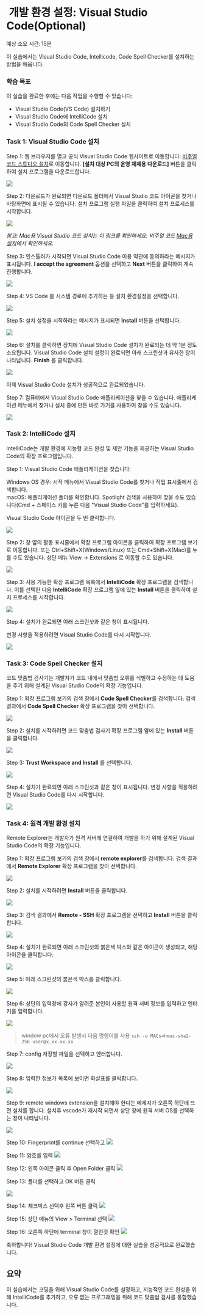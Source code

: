 #  개발 환경 설정: Visual Studio Code(Optional)

예상 소요 시간: 15분

이 실습에서는 Visual Studio Code, Intellicode, Code Spell Checker를 설치하는 방법을 배웁니다.


### 학습 목표

이 실습을 완료한 후에는 다음 작업을 수행할 수 있습니다:

- Visual Studio Code(VS Code) 설치하기
- Visual Studio Code에 IntelliCode 설치
- Visual Studio Code의 Code Spell Checker 설치

### Task 1: Visual Studio Code 설치

Step 1: 웹 브라우저를 열고 공식 Visual Studio Code 웹사이트로 이동합니다: [비주얼 코드 스튜디오 설치](https://code.visualstudio.com/ "비주얼 코드 스튜디오 설치")로 이동합니다. **[설치 대상 PC의 운영 체제용 다운로드\]** 버튼을 클릭하여 설치 프로그램을 다운로드합니다.

![](img/2024-07-11-11-41-03.png)  
  
Step 2: 다운로드가 완료되면 다운로드 폴더에서 Visual Studio 코드 아이콘을 찾거나 바탕화면에 표시될 수 있습니다. 설치 프로그램 실행 파일을 클릭하여 설치 프로세스를 시작합니다. 
  
![](img/2024-07-11-11-41-31.png)  


_참고: Mac용 Visual Studio 코드 설치는 이 링크를 확인하세요: 비주얼 코드 [Mac용 설치](https://code.visualstudio.com/docs/setup/mac "Mac용 설치")에서 확인하세요._

Step 3: 인스톨러가 시작되면 Visual Studio Code 이용 약관에 동의하라는 메시지가 표시됩니다. **I accept the agreement** 옵션을 선택하고 **Next** 버튼을 클릭하여 계속 진행합니다.

![](img/2024-07-11-11-41-56.png)  
  
Step 4: VS Code 를 시스템 경로에 추가하는 등 설치 환경설정을 선택합니다. 
  
![](img/2024-07-11-11-42-19.png)  
  

Step 5: 설치 설정을 시작하라는 메시지가 표시되면 **Install** 버튼을 선택합니다.

![](img/2024-07-11-12-41-14.png)  
  

Step 6: 설치를 클릭하면 장치에 Visual Studio Code 설치가 완료되는 데 약 1분 정도 소요됩니다. Visual Studio Code 설치 설정이 완료되면 아래 스크린샷과 유사한 창이 나타납니다. **Finish** 를 클릭합니다.

![](img/2024-07-11-12-41-40.png)
  
  
이제 Visual Studio Code 설치가 성공적으로 완료되었습니다.    
  
Step 7: 컴퓨터에서 Visual Studio Code 애플리케이션을 찾을 수 있습니다. 애플리케이션 메뉴에서 찾거나 설치 중에 만든 바로 가기를 사용하여 찾을 수도 있습니다.    
  
![](img/2024-07-11-12-42-04.png)  

### Task 2: IntelliCode 설치

IntelliCode는 개발 환경에 지능형 코드 완성 및 제안 기능을 제공하는 Visual Studio Code의 확장 프로그램입니다.

Step 1: Visual Studio Code 애플리케이션을 찾습니다:


Windows OS 경우: 시작 메뉴에서 Visual Studio Code를 찾거나 작업 표시줄에서 검색합니다.  
macOS: 애플리케이션 폴더를 확인합니다. Spotlight 검색을 사용하여 찾을 수도 있습니다(Cmd + 스페이스 키를 누른 다음 "Visual Studio Code"를 입력하세요).

Visual Studio Code 아이콘을 두 번 클릭합니다.

![](img/2024-07-11-12-42-30.png)

Step 2: 창 옆의 활동 표시줄에서 확장 프로그램 아이콘을 클릭하여 확장 프로그램 보기로 이동합니다. 또는 Ctrl+Shift+X(Windows/Linux) 또는 Cmd+Shift+X(Mac)를 누를 수도 있습니다. 상단 메뉴 View  -> Extensions 로 이동할 수도 있습니다.

![](img/2024-07-11-12-42-51.png)  
  

Step 3: 사용 가능한 확장 프로그램 목록에서 **IntelliCode** 확장 프로그램을 검색합니다. 이를 선택한 다음 **IntelliCode** 확장 프로그램 옆에 있는 **Install** 버튼을 클릭하여 설치 프로세스를 시작합니다.

![](img/2024-07-11-12-43-12.png)  
  

Step 4: 설치가 완료되면 아래 스크린샷과 같은 창이 표시됩니다.


변경 사항을 적용하려면 Visual Studio Code를 다시 시작합니다.

![](img/2024-07-11-12-43-32.png)

### Task 3: Code Spell Checker 설치

코드 맞춤법 검사기는 개발자가 코드 내에서 맞춤법 오류를 식별하고 수정하는 데 도움을 주기 위해 설계된 Visual Studio Code의 확장 기능입니다.

Step 1: 확장 프로그램 보기의 검색 창에서 **Code Spell Checker**를 검색합니다. 검색 결과에서 **Code Spell Checker** 확장 프로그램을 찾아 선택합니다.

![](img/2024-07-11-12-43-53.png)  
  

Step 2: 설치를 시작하려면 코드 맞춤법 검사기 확장 프로그램 옆에 있는 **Install** 버튼을 클릭합니다.

![](img/2024-07-11-12-44-14.png)  
  

Step 3: **Trust Workspace and Install** 를 선택합니다.

![](img/2024-07-11-12-44-35.png)  
  

Step 4: 설치가 완료되면 아래 스크린샷과 같은 창이 표시됩니다. 변경 사항을 적용하려면 Visual Studio Code를 다시 시작합니다.

![](img/2024-07-11-12-44-56.png)  
  
### Task 4: 원격 개발 환경 설치

Remote Explorer는 개발자가 원격 서버에 연결하여 개발을 하기 위해 설계된 Visual Studio Code의 확장 기능입니다.

Step 1: 확장 프로그램 보기의 검색 창에서 **remote explorer**를 검색합니다. 검색 결과에서 **Remote Explorer** 확장 프로그램을 찾아 선택합니다.

![](img/2024-08-16-13-58-58.png)


Step 2: 설치를 시작하려면 **Install** 버튼을 클릭합니다.

![](img/2024-08-16-14-01-18.png)

Step 3: 검색 결과에서 **Remote - SSH** 확장 프로그램을 선택하고 **Install** 버튼을 클릭합니다.


![](img/2024-08-16-14-04-59.png)


Step 4: 설치가 완료되면 아래 스크린샷의 붉은색 박스와 같은 아이콘이 생성되고, 해당 아이콘을 클릭합니다.

![](img/2024-08-16-14-02-24.png)



Step 5: 아래 스크린샷의 붉은색 박스를 클릭합니다.

![](img/2024-08-16-14-07-01.png)


Step 6: 상단의 입력창에 강사가 알려준 본인이 사용할 원격 서버 정보를 입력하고 엔터키를 입력합니다.

![](img/2024-08-16-14-09-00.png)

> window pc에서 오류 발생시 다음 명령어를 사용 `ssh -o MACs=hmac-sha2-256 user@x.xx.xx.xx`

Step 7: config 저장할 파일을 선택하고 엔터합니다.

![](img/2024-08-16-14-10-57.png)

Step 8: 입력한 정보가 목록에 보이면 화살표를 클릭합니다.

![](img/2024-08-16-14-13-28.png)


Step 9: remote windows extension을 설치해야 한다는 메세지가 오른쪽 하단에 뜨면 설치를 합니다.
설치후 vscode가 재시작 되면서 상단 창에 원격 서버 OS를 선택하는 창이 나타납니다.

![](img/2024-08-16-14-15-14.png)

Step 10: Fingerprint를 continue 선택하고
![](img/2024-08-16-14-15-53.png)

Step 11: 암호를 입력
![](img/2024-08-16-14-16-41.png)

Step 12: 왼쪽 아이콘 클릭 후 Open Folder 클릭
![](img/2024-08-16-14-19-10.png)


Step 13: 폴더를 선택하고 OK 버튼 클릭

![](img/2024-08-16-14-19-50.png)

Step 14: 체크박스 선택후 왼쪽 버튼 클릭
![](img/2024-08-16-14-20-50.png)

Step 15: 상단 메뉴의 View > Terminal 선택
![](img/2024-08-16-14-22-20.png)

Step 16: 오른쪽 하단에 terminal 창이 열린것 확인
![](img/2024-08-16-14-23-26.png)

축하합니다! Visual Studio Code 개발 환경 설정에 대한 실습을 성공적으로 완료했습니다.

## 요약

이 실습에서는 코딩을 위해 Visual Studio Code를 설정하고, 지능적인 코드 완성을 위해 IntelliCode를 추가하고, 오류 없는 프로그래밍을 위해 코드 맞춤법 검사를 통합했습니다.
